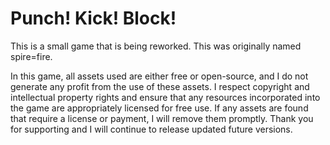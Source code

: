 # Punch! Kick! Block!
This is a small game that is being reworked. This was originally named spire=fire.


In this game, all assets used are either free or open-source, and I do not generate any profit from the use of these assets. I respect copyright and intellectual property rights and ensure that any resources incorporated into the game are appropriately licensed for free use. If any assets are found that require a license or payment, I will remove them promptly. Thank you for supporting and I will continue to release updated future versions.
